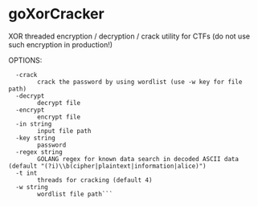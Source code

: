 # goXorCracker
XOR threaded encryption / decryption / crack utility for CTFs (do not use such encryption in production!) 

OPTIONS:  
```
  -crack
        crack the password by using wordlist (use -w key for file path)
  -decrypt
        decrypt file
  -encrypt
        encrypt file
  -in string
        input file path
  -key string
        password
  -regex string
        GOLANG regex for known data search in decoded ASCII data (default "(?i)\\b(cipher|plaintext|information|alice)")
  -t int
        threads for cracking (default 4)
  -w string
        wordlist file path```